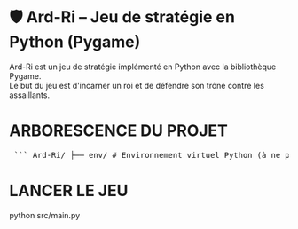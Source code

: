 # 🛡️ Ard-Ri – Jeu de stratégie en Python (Pygame)

Ard-Ri est un jeu de stratégie implémenté en Python avec la bibliothèque Pygame.  
Le but du jeu est d'incarner un roi et de défendre son trône contre les assaillants.

# ARBORESCENCE DU PROJET

<pre lang="markdown"> ``` Ard-Ri/ ├── env/ # Environnement virtuel Python (à ne pas versionner) ├── images/ # Ressources graphiques │ └── titles/ │ └── logo.png # Logo du jeu affiché dans la fenêtre ├── src/ # Code source principal │ ├── main.py # Point d’entrée du jeu (fichier à exécuter) │ ├── game.py # Logique du jeu (gestion des états, règles, etc.) │ └── board.py # Gestion du plateau de jeu et de l'affichage ├── README.md # Documentation du projet └── .gitignore # Fichiers/dossiers à exclure du versionnement ``` </pre>

# LANCER LE JEU 

python src/main.py


